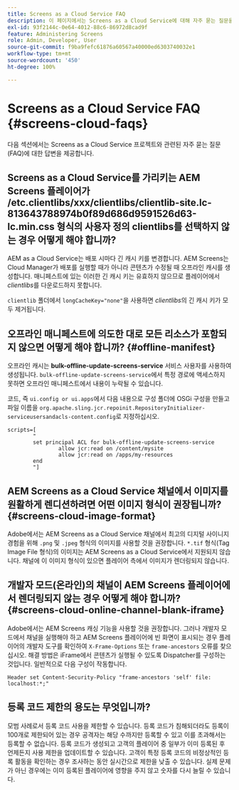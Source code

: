 ```yaml
---
title: Screens as a Cloud Service FAQ
description: 이 페이지에서는 Screens as a Cloud Service에 대해 자주 묻는 질문을 설명합니다.
exl-id: 93f2144c-0e64-4012-88c6-86972d8cad9f
feature: Administering Screens
role: Admin, Developer, User
source-git-commit: f9ba9fefc61876a60567a40000ed6303740032e1
workflow-type: tm+mt
source-wordcount: '450'
ht-degree: 100%

---
```


# Screens as a Cloud Service FAQ {#screens-cloud-faqs}

다음 섹션에서는 Screens as a Cloud Service 프로젝트와 관련된 자주 묻는 질문(FAQ)에 대한 답변을 제공합니다.

## Screens as a Cloud Service를 가리키는 AEM Screens 플레이어가 /etc.clientlibs/xxx/clientlibs/clientlib-site.lc-813643788974b0f89d686d9591526d63-lc.min.css 형식의 사용자 정의 clientlibs를 선택하지 않는 경우 어떻게 해야 합니까?

AEM as a Cloud Service는 배포 시마다 긴 캐시 키를 변경합니다. AEM Screens는 Cloud Manager가 배포를 실행할 때가 아니라 콘텐츠가 수정될 때 오프라인 캐시를 생성합니다. 매니페스트에 있는 이러한 긴 캐시 키는 유효하지 않으므로 플레이어에서 *clientlibs*&#x200B;를 다운로드하지 못합니다.

`clientlib` 폴더에서 `longCacheKey="none"`을 사용하면 *clientlibs*&#x200B;의 긴 캐시 키가 모두 제거됩니다.


## 오프라인 매니페스트에 의도한 대로 모든 리소스가 포함되지 않으면 어떻게 해야 합니까? {#offline-manifest}

오프라인 캐시는 **bulk-offline-update-screens-service** 서비스 사용자를 사용하여 생성됩니다. `bulk-offline-update-screens-service`에서 특정 경로에 액세스하지 못하면 오프라인 매니페스트에서 내용이 누락될 수 있습니다.

코드, 즉 `ui.config or ui.apps`에서 다음 내용으로 구성 폴더에 OSGi 구성을 만들고 파일 이름을 `org.apache.sling.jcr.repoinit.RepositoryInitializer-serviceusersandacls-content.config`로 지정하십시오.

```
scripts=[
        "
        set principal ACL for bulk-offline-update-screens-service
                allow jcr:read on /content/mysite
                allow jcr:read on /apps/my-resources
        end
        "] 
```

## AEM Screens as a Cloud Service 채널에서 이미지를 원활하게 렌디션하려면 어떤 이미지 형식이 권장됩니까?{#screens-cloud-image-format}

Adobe에서는 AEM Screens as a Cloud Service 채널에서 최고의 디지털 사이니지 경험을 위해 `.png` 및 `.jpeg` 형식의 이미지를 사용할 것을 권장합니다.
`*.tif` 형식(Tag Image File 형식)의 이미지는 AEM Screens as a Cloud Service에서 지원되지 않습니다. 채널에 이 이미지 형식이 있으면 플레이어 측에서 이미지가 렌더링되지 않습니다.

## 개발자 모드(온라인)의 채널이 AEM Screens 플레이어에서 렌더링되지 않는 경우 어떻게 해야 합니까?{#screens-cloud-online-channel-blank-iframe}

Adobe에서는 AEM Screens 캐싱 기능을 사용할 것을 권장합니다. 그러나 개발자 모드에서 채널을 실행해야 하고 AEM Screens 플레이어에 빈 화면이 표시되는 경우 플레이어의 개발자 도구를 확인하여 `X-Frame-Options` 또는 `frame-ancestors` 오류를 찾으십시오. 해결 방법은 iFrame에서 콘텐츠가 실행될 수 있도록 Dispatcher를 구성하는 것입니다. 일반적으로 다음 구성이 작동합니다.

```
Header set Content-Security-Policy "frame-ancestors 'self' file: localhost:*;"
```

## 등록 코드 제한의 용도는 무엇입니까?

모범 사례로서 등록 코드 사용을 제한할 수 있습니다. 등록 코드가 침해되더라도 등록이 100개로 제한되어 있는 경우 공격자는 해당 수까지만 등록할 수 있고 이를 초과해서는 등록할 수 없습니다. 등록 코드가 생성되고 고객의 플레이어 중 일부가 이미 등록된 후 언제든지 사용 제한을 업데이트할 수 있습니다. 고객이 특정 등록 코드의 비정상적인 등록 활동을 확인하는 경우 조사하는 동안 실시간으로 제한을 낮출 수 있습니다. 실제 문제가 아닌 경우에는 이미 등록된 플레이어에 영향을 주지 않고 숫자를 다시 늘릴 수 있습니다.
